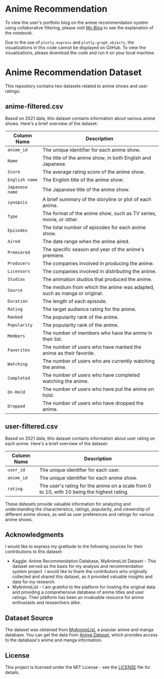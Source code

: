 # Anime Recommendation

To view the user's portfolio blog on the anime recommendation system using collaborative filtering, please visit [My Blog](https://danielrs.systeme.io/anime-recommendation-system-using-collaborative-filtering) to see the explanation of the notebook.



Due to the use of `plotly.express` and `plotly.graph_objects`, the visualizations in this code cannot be displayed on GitHub. To view the visualizations, please download the code and run it on your local machine.

# Anime Recommendation Dataset

This repository contains two datasets related to anime shows and user ratings:

## anime-filtered.csv

Based on 2021 data, this dataset contains information about various anime shows. Here's a brief overview of the dataset:

| Column Name | Description |
| --- | --- |
| `anime_id` | The unique identifier for each anime show. |
| `Name` | The title of the anime show, in both English and Japanese. |
| `Score` | The average rating score of the anime show. |
| `English name` | The English title of the anime show. |
| `Japanese name` | The Japanese title of the anime show. |
| `synopsis` | A brief summary of the storyline or plot of each anime. |
| `Type` | The format of the anime show, such as TV series, movie, or other. |
| `Episodes` | The total number of episodes for each anime show. |
| `Aired` | The date range when the anime aired. |
| `Premiered` | The specific season and year of the anime's premiere. |
| `Producers` | The companies involved in producing the anime. |
| `Licensors` | The companies involved in distributing the anime. |
| `Studios` | The animation studios that produced the anime. |
| `Source` | The medium from which the anime was adapted, such as manga or original. |
| `Duration` | The length of each episode. |
| `Rating` | The target audience rating for the anime. |
| `Ranked` | The popularity rank of the anime. |
| `Popularity` | The popularity rank of the anime. |
| `Members` | The number of members who have the anime in their list. |
| `Favorites` | The number of users who have marked the anime as their favorite. |
| `Watching` | The number of users who are currently watching the anime. |
| `Completed` | The number of users who have completed watching the anime. |
| `On-Hold` | The number of users who have put the anime on hold. |
| `Dropped` | The number of users who have dropped the anime. |

## user-filtered.csv

Based on 2021 data, this dataset contains information about user rating on each anime. Here's a brief overview of the dataset:

| Column Name | Description |
| --- | --- |
| `user_id` | The unique identifier for each user. |
| `anime_id` | The unique identifier for each anime show. |
| `rating` | The user's rating for the anime on a scale from 0 to 10, with 10 being the highest rating. |

These datasets provide valuable information for analyzing and understanding the characteristics, ratings, popularity, and viewership of different anime shows, as well as user preferences and ratings for various anime shows.

## Acknowledgments

I would like to express my gratitude to the following sources for their contributions to this dataset:

- Kaggle: Anime Recommendation Database, MyAnimeList Dataset - This dataset served as the basis for my analysis and recommendation system project. I would like to thank the contributors who originally collected and shared this dataset, as it provided valuable insights and data for my research.
- MyAnimeList - I am grateful to the platform for hosting the original data and providing a comprehensive database of anime titles and user ratings. Their platform has been an invaluable resource for anime enthusiasts and researchers alike.
## Dataset Source

The dataset was obtained from [MyAnimeList](https://myanimelist.net/), a popular anime and manga database. You can get the data from [Anime Dataset](https://www.kaggle.com/datasets/dbdmobile/myanimelist-dataset), which provides access to the database's anime and manga information.

## License

This project is licensed under the MIT License - see the [LICENSE](LICENSE) file for details.
